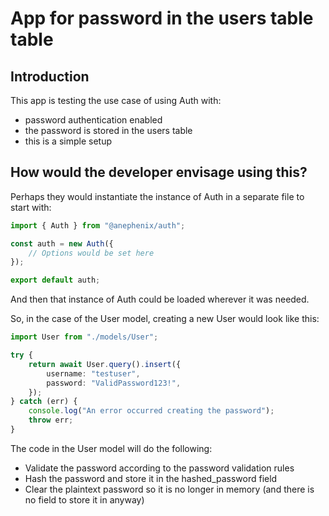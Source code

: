 # App for password in the users table table

## Introduction

This app is testing the use case of using Auth with:

- password authentication enabled
- the password is stored in the users table
- this is a simple setup

## How would the developer envisage using this?

Perhaps they would instantiate the instance of Auth in a separate file to start with:

```typescript
import { Auth } from "@anephenix/auth";

const auth = new Auth({
    // Options would be set here
});

export default auth;
```

And then that instance of Auth could be loaded wherever it was needed.

So, in the case of the User model, creating a new User would look like this:

```typescript
import User from "./models/User";

try {
    return await User.query().insert({
        username: "testuser",
        password: "ValidPassword123!",
    });
} catch (err) {
    console.log("An error occurred creating the password");
    throw err;
}
```

The code in the User model will do the following:

- Validate the password according to the password validation rules
- Hash the password and store it in the hashed_password field
- Clear the plaintext password so it is no longer in memory (and there is no field to store it in anyway)